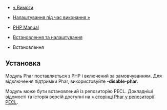 - [« Вимоги](phar.requirements.md)
- [Налаштування під час виконання »](phar.configuration.md)

- [PHP Manual](index.md)
- [Встановлення та налаштування](phar.setup.md)
- Встановлення

## Установка

Модуль Phar поставляється з PHP і включений за замовчуванням. Для відключення
підтримки Phar, використовуйте **-disable-phar**.

Модуль може бути встановлений із репозиторію PECL. Докладніші
відомості та історія версій доступні на [» сторінці Phar у репозиторії
PECL](https://pecl.php.net/package/phar).
